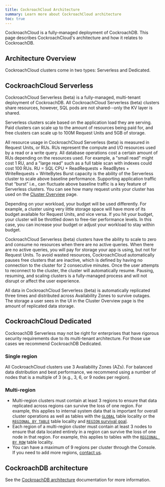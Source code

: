 ```yaml
---
title: CockroachCloud Architecture
summary: Learn more about CockroachCloud architecture
toc: true
---
```


CockroachCloud is a fully-managed deployment of CockroachDB. This page describes CockroachCloud's architecture and how it relates to CockroachDB.

## Architecture Overview

CockroachCloud clusters come in two types: Serverless and Dedicated.

## CockroachCloud Serverless

CockroachCloud Serverless (beta) is a fully-managed, multi-tenant deployment of CockroachDB. All CockroachCloud Serverless (beta) clusters share resources, however, SQL pods are not shared--only the KV layer is shared.

Serverless clusters scale based on the application load they are serving. Paid clusters can scale up to the amount of resources being paid for, and free clusters can scale up to 100M Request Units and 5GB of storage.

All resource usage in CockroachCloud Serverless (beta) is measured in Request Units, or RUs. RUs represent the compute and I/O resources used by a read or a write query. All database operations cost a certain amount of RUs depending on the resources used. For example, a "small read" might cost 1 RU, and a "large read" such as a full table scan with indexes could cost 100 RUs.
RU = SQL CPU + ReadRequests + ReadBytes + WriteRequests + WriteBytes
Burst capacity is the ability of the Serverless cluster to scale above baseline performance. Supporting application traffic that “burst” i.e., can fluctuate above baseline traffic is a key feature of Serverless clusters. You can see how many request units your cluster has used on the [Cluster Overview](serverless-cluster-management.html#view-cluster-overview) page.

Depending on your workload, your budget will be used differently. For example, a cluster using very little storage space will have more of its budget available for Request Units, and vice versa. If you hit your budget, your cluster will be throttled down to free-tier performance levels. In this case, you can increase your budget or adjust your workload to stay within budget.

CockroachCloud Serverless (beta) clusters have the ability to scale to zero and consume no resources when there are no active queries. When there are no active queries, you will pay for storage your app is using, but not for Request Units. To avoid wasted resources, CockroachCloud automatically pauses free clusters that are inactive, which is defined by having no connection to the cluster for 2 consecutive minutes. Once the user attempts to reconnect to the cluster, the cluster will automatically resume. Pausing, resuming, and scaling  clusters is a fully-managed process and will not disrupt or affect the user experience.

All data in CockroachCloud Serverless (beta) is automatically replicated three times and distributed across Availability Zones to survive outages. The storage a user sees in the UI in the Cluster Overview page is the amount of replicated data storage. 

## CockroachCloud Dedicated

CockroachDB Serverless may not be right for enterprises that have rigorous security requirements due to its multi-tenant architecture. For those use cases we recommend CockroachDB Dedicated.

### Single region

All CockroachCloud clusters use 3 Availability Zones (AZs). For balanced data distribution and best performance, we recommend using a number of nodes that is a multiple of 3 (e.g., 3, 6, or 9 nodes per region).

### Multi-region

- Multi-region clusters must contain at least 3 regions to ensure that data replicated across regions can survive the loss of one region. For example, this applies to internal system data that is important for overall cluster operations as well as tables with the [`GLOBAL`](../{{site.versions["stable"]}}/global-tables.html) table locality or the [`REGIONAL BY TABLE`](../{{site.versions["stable"]}}/regional-tables.html#regional-tables) table locality and [`REGION` survival goal](../{{site.versions["stable"]}}/multiregion-overview.html#surviving-region-failures). 
-  Each region of a multi-region cluster must contain at least 3 nodes to ensure that data located entirely in a region can survive the loss of one node in that region. For example, this applies to tables with the [`REGIONAL BY ROW`](../{{site.versions["stable"]}}/regional-tables.html#regional-by-row-tables) table locality. 
- You can have a maximum of 9 regions per cluster through the Console. If you need to add more regions, [contact us](https://support.cockroachlabs.com).

## CockroachDB architecture

See the [CockroachDB architecture](../{{site.versions["stable"]}}/architecture/overview.html) documentation for more information.